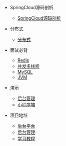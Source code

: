 
* SpringCloud源码剖析
  * [SpringCloud源码剖析](http://passjava.cn/#/13.SpringCloud架构剖析/01.Eureka注册中心/03.Eureka源码之启动过程)

* 分布式
  * [分布式](http://passjava.cn/#/92.分布式/01.分布式基础概念)

* 面试必背 
  * [Redis](http://passjava.cn/#/88.Interview/01.Redis/Redis1)
  * [并发多线程](http://passjava.cn/#/88.Interview/02.Thread/Thread1)
  * [MySQL](http://passjava.cn/#/88.Interview/03.Database/MySQL1)
  * [JVM](http://passjava.cn/#/88.Interview/04.JVM/JVM1)

* 演示
  * [后台管理](https://github.com/Jackson0714/PassJava-Portal)
  * [小程序端](https://www.cnblogs.com/jackson0714/p/passJava2.html)

* 项目地址
  * [后台平台](https://github.com/Jackson0714/PassJava-Platform)
  * [后台管理](https://github.com/Jackson0714/PassJava-Portal)
  * [学习教程](https://github.com/Jackson0714/PassJava-Learning)